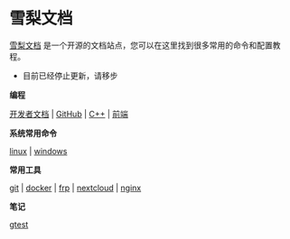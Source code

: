 # 雪梨文档

[雪梨文档](https://github.com/qingl812/snowpear-docs) 是一个开源的文档站点，您可以在这里找到很多常用的命令和配置教程。

- 目前已经停止更新，请移步 

**编程**

[开发者文档](zh-cn/site_documents) | 
[GitHub](zh-cn/site_github) | 
[C++](zh-cn/c++) | 
[前端](zh-cn/web)

**系统常用命令**

[linux](zh-cn/linux) | 
[windows](zh-cn/windows)

**常用工具**

[git](zh-cn/git) | 
[docker](zh-cn/docker) | 
[frp](zh-cn/frp) | 
[nextcloud](zh-cn/nextcloud) | 
[nginx](zh-cn/nginx)

**笔记**

[gtest](zh-cn/notes/gtest)
